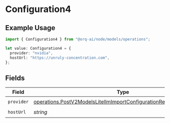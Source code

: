 # Configuration4

## Example Usage

```typescript
import { Configuration4 } from "@orq-ai/node/models/operations";

let value: Configuration4 = {
  provider: "nvidia",
  hostUrl: "https://unruly-concentration.com",
};
```

## Fields

| Field                                                                                                                                                        | Type                                                                                                                                                         | Required                                                                                                                                                     | Description                                                                                                                                                  |
| ------------------------------------------------------------------------------------------------------------------------------------------------------------ | ------------------------------------------------------------------------------------------------------------------------------------------------------------ | ------------------------------------------------------------------------------------------------------------------------------------------------------------ | ------------------------------------------------------------------------------------------------------------------------------------------------------------ |
| `provider`                                                                                                                                                   | [operations.PostV2ModelsLitellmImportConfigurationResponse200Provider](../../models/operations/postv2modelslitellmimportconfigurationresponse200provider.md) | :heavy_check_mark:                                                                                                                                           | N/A                                                                                                                                                          |
| `hostUrl`                                                                                                                                                    | *string*                                                                                                                                                     | :heavy_check_mark:                                                                                                                                           | N/A                                                                                                                                                          |